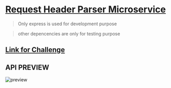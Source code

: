 # [Request Header Parser Microservice](https://www.freecodecamp.org/learn/apis-and-microservices/apis-and-microservices-projects/request-header-parser-microservice)

> Only express is used for development purpose

> other depencencies are only for testing purpose


## [Link for Challenge](https://www.freecodecamp.org/learn/apis-and-microservices/apis-and-microservices-projects/request-header-parser-microservice)


## API PREVIEW
 ![preview](https://drive.google.com/uc?id=1qKnRvbsQpStuB-R6RtXraQ4nBkfP6sGP)
